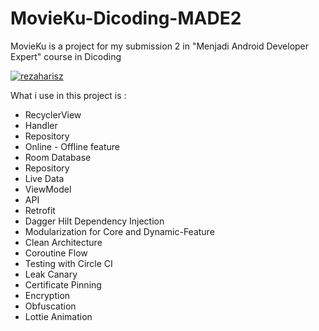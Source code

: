 # MovieKu-Dicoding-MADE2
MovieKu is a project for my submission 2 in "Menjadi Android Developer Expert" course in Dicoding

[![rezaharisz](https://circleci.com/gh/rezaharisz/MovieKu-Dicoding-MADE2.svg?style=svg)](https://circleci.com/gh/rezaharisz/MovieKu-Dicoding-MADE2)

What i use in this project is :
- RecyclerView
- Handler
- Repository
- Online - Offline feature
- Room Database
- Repository
- Live Data
- ViewModel
- API
- Retrofit
- Dagger Hilt Dependency Injection
- Modularization for Core and Dynamic-Feature
- Clean Architecture
- Coroutine Flow
- Testing with Circle CI
- Leak Canary
- Certificate Pinning
- Encryption
- Obfuscation
- Lottie Animation
